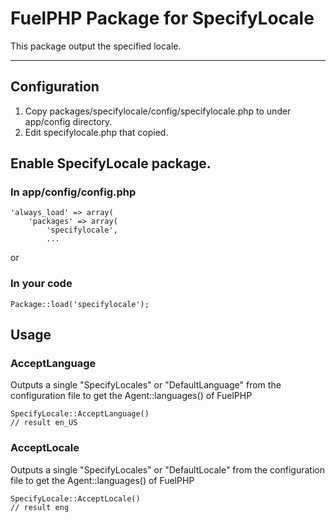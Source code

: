 # FuelPHP Package for SpecifyLocale

This package output the specified locale.


***

## Configuration
1. Copy packages/specifylocale/config/specifylocale.php to under app/config directory.
2. Edit specifylocale.php that copied.

## Enable SpecifyLocale package.
### In app/config/config.php

```
'always_load' => array(
	'packages' => array(
		'specifylocale',
		...
```

or

### In your code
```
Package::load('specifylocale');
```

## Usage

### AcceptLanguage

Outputs a single "SpecifyLocales" or "DefaultLanguage" from the configuration file to get the Agent::languages() of FuelPHP
```
SpecifyLocale::AcceptLanguage()
// result en_US
```

### AcceptLocale

Outputs a single "SpecifyLocales" or "DefaultLocale" from the configuration file to get the Agent::languages() of FuelPHP
```
SpecifyLocale::AcceptLocale()
// result eng
```
